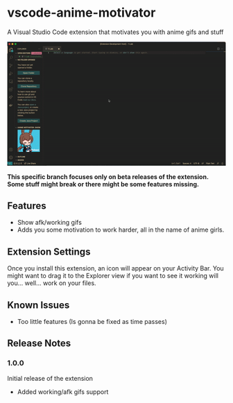 # vscode-anime-motivator

A Visual Studio Code extension that motivates you with anime gifs and stuff

![](media\extension-preview.gif)

**This specific branch focuses only on beta releases of the extension. Some stuff might break or there might be some features missing.**

## Features

- Show afk/working gifs
- Adds you some motivation to work harder, all in the name of anime girls.

## Extension Settings

Once you install this extension, an icon will appear on your Activity Bar. You might want to drag it to the Explorer view if you want to see it working will you... well... work on your files.

## Known Issues

- Too little features (Is gonna be fixed as time passes)

## Release Notes

### 1.0.0

Initial release of the extension

- Added working/afk gifs support
